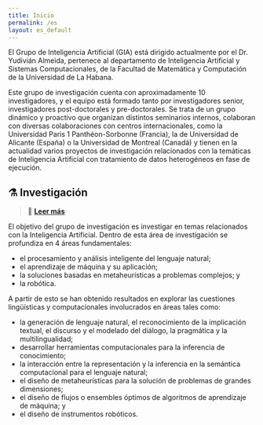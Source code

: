 ```yaml
---
title: Inicio
permalink: /es
layout: es_default
---
```


El Grupo de Inteligencia Artificial (GIA) está dirigido actualmente por el Dr. Yudivián Almeida, pertenece al departamento de Inteligencia Artificial y Sistemas Computacionales, de la Facultad de Matemática y Computación de la Universidad de La Habana.

Este grupo de investigación cuenta con aproximadamente 10 investigadores, y el equipo está formado tanto por investigadores senior, investigadores post-doctorales y pre-doctorales. Se trata de un grupo dinámico y proactivo que organizan distintos seminarios internos, colaboran con diversas colaboraciones con centros internacionales, como la Universidad Paris 1 Panthéon-Sorbonne (Francia), la de Universidad de Alicante (España) o la Universidad de Montreal (Canadá) y tienen en la actualidad varios proyectos de investigación relacionados con la temáticas de Inteligencia Artificial con tratamiento de datos heterogéneos en fase de ejecución.

## ⚗️ Investigación

> 🔎 [**Leer más**](/es/research)

El objetivo del grupo de investigación es investigar en temas relacionados con la Inteligencia Artificial. Dentro de esta área de investigación se profundiza en 4 áreas fundamentales:

- el procesamiento y análisis inteligente del lenguaje natural;
- el aprendizaje de máquina y su aplicación;
- la soluciones basadas en metaheurísticas a problemas complejos; y
- la robótica.

A partir de esto se han obtenido resultados en explorar las cuestiones lingüísticas y computacionales involucrados en áreas tales como:

- la generación de lenguaje natural, el reconocimiento de la implicación textual, el discurso y el modelado del diálogo, la
pragmática y la multilingualidad;
- desarrollar herramientas computacionales para la inferencia de conocimiento;
- la interacción entre la representación y la inferencia en la semántica computacional para el lenguaje natural;
- el diseño de metaheurísticas para la solución de problemas de grandes dimensiones;
- el diseño de flujos o ensembles óptimos de algoritmos de aprendizaje de máquina; y
- el diseño de instrumentos robóticos.
